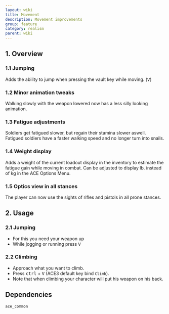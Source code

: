 ```yaml
---
layout: wiki
title: Movement
description: Movement improvements
group: feature
category: realism
parent: wiki
---
```


## 1. Overview

### 1.1 Jumping
Adds the ability to jump when pressing the vault key while moving. (<kbd>V</kbd>)

### 1.2 Minor animation tweaks
Walking slowly with the weapon lowered now has a less silly looking animation.

### 1.3 Fatigue adjustments
Soldiers get fatigued slower, but regain their stamina slower aswell. Fatigued soldiers have a faster walking speed and no longer turn into snails.

### 1.4 Weight display
Adds a weight of the current loadout display in the inventory to estimate the fatigue gain while moving in combat. Can be adjusted to display lb. instead of kg in the ACE Options Menu.

### 1.5 Optics view in all stances
The player can now use the sights of rifles and pistols in all prone stances.


## 2. Usage

### 2.1 Jumping
- For this you need your weapon up
- While jogging or running press <kbd>V</kbd>

### 2.2 Climbing
- Approach what you want to climb.
- Press <kbd>ctrl</kbd> + <kbd>V</kbd> (ACE3 default key bind `Climb`).
- Note that when climbing your character will put his weapon on his back.

## Dependencies

`ace_common`
